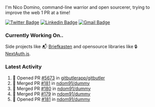 
I'm Nico Domino, command-line warrior and open sourcerer, trying to improve the web 1 PR at a time!

[![Twitter Badge](https://img.shields.io/badge/-@ndom91-1ca0f1?style=flat-square&labelColor=1ca0f1&logo=twitter&logoColor=white&link=https://twitter.com/ndom91)](https://twitter.com/ndom91) [![Linkedin Badge](https://img.shields.io/badge/-ndom91-blue?style=flat-square&logo=Linkedin&logoColor=white&link=https://www.linkedin.com/in/ndom91/)](https://www.linkedin.com/in/ndom91/) [![Gmail Badge](https://img.shields.io/badge/-yo@ndo.dev-c14438?style=flat-square&logo=mail.ru&logoColor=white&link=mailto:yo@ndo.dev)](mailto:yo@ndo.dev)

### Currently Working On..

Side projects like 📬 [Briefkasten](https://briefkastenhq.com) and opensource libraries like 🔒 [NextAuth.js](https://github.com/nextauthjs/next-auth).

<!--START_SECTION_PROFILE_VIEWS:readme-info-->
<!--END_SECTION_PROFILE_VIEWS:readme-info-->

<!--START_SECTION_DAILY_COMMIT:readme-info-->
<!--END_SECTION_DAILY_COMMIT:readme-info-->

<!--START_SECTION_WEEKLY_COMMIT:readme-info-->
<!--END_SECTION_WEEKLY_COMMIT:readme-info-->

### Latest Activity

<!--START_SECTION:activity-->
1. 💪 Opened PR [#5673](https://github.com/gitbutlerapp/gitbutler/pull/5673) in [gitbutlerapp/gitbutler](https://github.com/gitbutlerapp/gitbutler)
2. 🎉 Merged PR [#181](https://github.com/ndom91/dummy/pull/181) in [ndom91/dummy](https://github.com/ndom91/dummy)
3. 🎉 Merged PR [#180](https://github.com/ndom91/dummy/pull/180) in [ndom91/dummy](https://github.com/ndom91/dummy)
4. 🎉 Merged PR [#179](https://github.com/ndom91/dummy/pull/179) in [ndom91/dummy](https://github.com/ndom91/dummy)
5. 💪 Opened PR [#181](https://github.com/ndom91/dummy/pull/181) in [ndom91/dummy](https://github.com/ndom91/dummy)
<!--END_SECTION:activity-->
